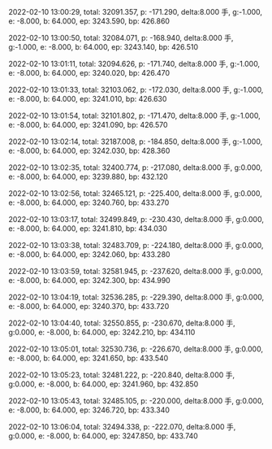 2022-02-10 13:00:29, total: 32091.357, p: -171.290, delta:8.000 手, g:-1.000, e: -8.000, b: 64.000, ep: 3243.590, bp: 426.860

2022-02-10 13:00:50, total: 32084.071, p: -168.940, delta:8.000 手, g:-1.000, e: -8.000, b: 64.000, ep: 3243.140, bp: 426.510

2022-02-10 13:01:11, total: 32094.626, p: -171.740, delta:8.000 手, g:-1.000, e: -8.000, b: 64.000, ep: 3240.020, bp: 426.470

2022-02-10 13:01:33, total: 32103.062, p: -172.030, delta:8.000 手, g:-1.000, e: -8.000, b: 64.000, ep: 3241.010, bp: 426.630

2022-02-10 13:01:54, total: 32101.802, p: -171.470, delta:8.000 手, g:-1.000, e: -8.000, b: 64.000, ep: 3241.090, bp: 426.570

2022-02-10 13:02:14, total: 32187.008, p: -184.850, delta:8.000 手, g:-1.000, e: -8.000, b: 64.000, ep: 3242.030, bp: 428.360

2022-02-10 13:02:35, total: 32400.774, p: -217.080, delta:8.000 手, g:0.000, e: -8.000, b: 64.000, ep: 3239.880, bp: 432.120

2022-02-10 13:02:56, total: 32465.121, p: -225.400, delta:8.000 手, g:0.000, e: -8.000, b: 64.000, ep: 3240.760, bp: 433.270

2022-02-10 13:03:17, total: 32499.849, p: -230.430, delta:8.000 手, g:0.000, e: -8.000, b: 64.000, ep: 3241.810, bp: 434.030

2022-02-10 13:03:38, total: 32483.709, p: -224.180, delta:8.000 手, g:0.000, e: -8.000, b: 64.000, ep: 3242.060, bp: 433.280

2022-02-10 13:03:59, total: 32581.945, p: -237.620, delta:8.000 手, g:0.000, e: -8.000, b: 64.000, ep: 3242.300, bp: 434.990

2022-02-10 13:04:19, total: 32536.285, p: -229.390, delta:8.000 手, g:0.000, e: -8.000, b: 64.000, ep: 3240.370, bp: 433.720

2022-02-10 13:04:40, total: 32550.855, p: -230.670, delta:8.000 手, g:0.000, e: -8.000, b: 64.000, ep: 3242.210, bp: 434.110

2022-02-10 13:05:01, total: 32530.736, p: -226.670, delta:8.000 手, g:0.000, e: -8.000, b: 64.000, ep: 3241.650, bp: 433.540

2022-02-10 13:05:23, total: 32481.222, p: -220.840, delta:8.000 手, g:0.000, e: -8.000, b: 64.000, ep: 3241.960, bp: 432.850

2022-02-10 13:05:43, total: 32485.105, p: -220.000, delta:8.000 手, g:0.000, e: -8.000, b: 64.000, ep: 3246.720, bp: 433.340

2022-02-10 13:06:04, total: 32494.338, p: -222.070, delta:8.000 手, g:0.000, e: -8.000, b: 64.000, ep: 3247.850, bp: 433.740